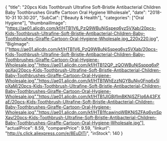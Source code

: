{
	"title": "20pcs Kids Toothbrush Ultrafine Soft-Bristle Antibacterial Children Baby Toothbrushes Giraffe Cartoon Oral Hygiene Wholesale",
	"date": "2018-10-31 10:30:20",
	"SubCat": ["Beauty & Health"],
	"categories": ["Oral Hygiene"],
	"thumbnailImage": "https://ae01.alicdn.com/kf/HTB1V6_PzQ9WBuNjSspeq6yz5VXab/20pcs-Kids-Toothbrush-Ultrafine-Soft-Bristle-Antibacterial-Children-Baby-Toothbrushes-Giraffe-Cartoon-Oral-Hygiene-Wholesale.jpg_220x220.jpg",
	"BigImage": ["https://ae01.alicdn.com/kf/HTB1V6_PzQ9WBuNjSspeq6yz5VXab/20pcs-Kids-Toothbrush-Ultrafine-Soft-Bristle-Antibacterial-Children-Baby-Toothbrushes-Giraffe-Cartoon-Oral-Hygiene-Wholesale.jpg","https://ae01.alicdn.com/kf/HTB12QP_zQOWBuNjSsppq6xPgpXaj/20pcs-Kids-Toothbrush-Ultrafine-Soft-Bristle-Antibacterial-Children-Baby-Toothbrushes-Giraffe-Cartoon-Oral-Hygiene-Wholesale.jpg","https://ae01.alicdn.com/kf/HTB1WhEzzNGYBuNjy0Fnq6x5lpXaM/20pcs-Kids-Toothbrush-Ultrafine-Soft-Bristle-Antibacterial-Children-Baby-Toothbrushes-Giraffe-Cartoon-Oral-Hygiene-Wholesale.jpg","https://ae01.alicdn.com/kf/HTB1JlGBjfImBKNjSZFlq6A43FXaE/20pcs-Kids-Toothbrush-Ultrafine-Soft-Bristle-Antibacterial-Children-Baby-Toothbrushes-Giraffe-Cartoon-Oral-Hygiene-Wholesale.jpg","https://ae01.alicdn.com/kf/HTB1fcawjnqWBKNjSZFAq6ynSpXav/20pcs-Kids-Toothbrush-Ultrafine-Soft-Bristle-Antibacterial-Children-Baby-Toothbrushes-Giraffe-Cartoon-Oral-Hygiene-Wholesale.jpg"],
	"actualPrice": 8.59,
	"comparePrice": 9.59,
	"linkurl": "http://s.click.aliexpress.com/e/8EuDlTi",
	"inStock": 140
}

